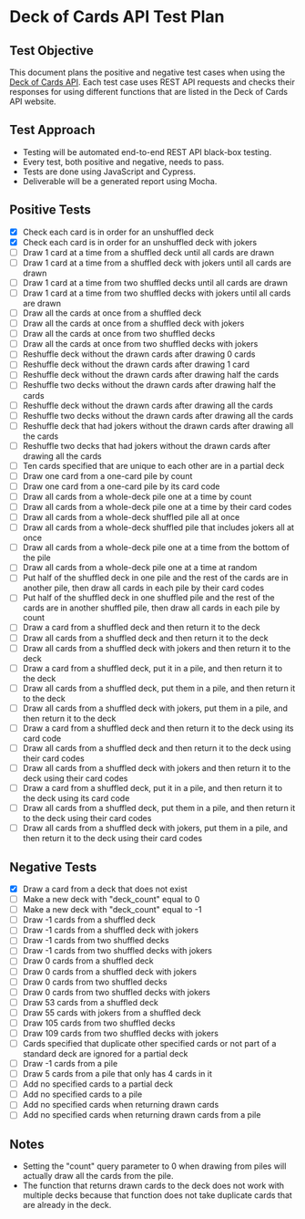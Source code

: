 # Deck of Cards API Test Plan

## Test Objective

This document plans the positive and negative test cases when using the [Deck of Cards API](https://www.deckofcardsapi.com/). Each test case uses REST API requests and checks their responses for using different functions that are listed in the Deck of Cards API website.

## Test Approach

- Testing will be automated end-to-end REST API black-box testing.
- Every test, both positive and negative, needs to pass.
- Tests are done using JavaScript and Cypress.
- Deliverable will be a generated report using Mocha.

## Positive Tests

- [x] Check each card is in order for an unshuffled deck
- [x] Check each card is in order for an unshuffled deck with jokers
- [ ] Draw 1 card at a time from a shuffled deck until all cards are drawn
- [ ] Draw 1 card at a time from a shuffled deck with jokers until all cards are drawn
- [ ] Draw 1 card at a time from two shuffled decks until all cards are drawn
- [ ] Draw 1 card at a time from two shuffled decks with jokers until all cards are drawn
- [ ] Draw all the cards at once from a shuffled deck
- [ ] Draw all the cards at once from a shuffled deck with jokers
- [ ] Draw all the cards at once from two shuffled decks
- [ ] Draw all the cards at once from two shuffled decks with jokers
- [ ] Reshuffle deck without the drawn cards after drawing 0 cards
- [ ] Reshuffle deck without the drawn cards after drawing 1 card
- [ ] Reshuffle deck without the drawn cards after drawing half the cards
- [ ] Reshuffle two decks without the drawn cards after drawing half the cards
- [ ] Reshuffle deck without the drawn cards after drawing all the cards
- [ ] Reshuffle two decks without the drawn cards after drawing all the cards
- [ ] Reshuffle deck that had jokers without the drawn cards after drawing all the cards
- [ ] Reshuffle two decks that had jokers without the drawn cards after drawing all the cards
- [ ] Ten cards specified that are unique to each other are in a partial deck
- [ ] Draw one card from a one-card pile by count
- [ ] Draw one card from a one-card pile by its card code
- [ ] Draw all cards from a whole-deck pile one at a time by count
- [ ] Draw all cards from a whole-deck pile one at a time by their card codes
- [ ] Draw all cards from a whole-deck shuffled pile all at once
- [ ] Draw all cards from a whole-deck shuffled pile that includes jokers all at once
- [ ] Draw all cards from a whole-deck pile one at a time from the bottom of the pile
- [ ] Draw all cards from a whole-deck pile one at a time at random
- [ ] Put half of the shuffled deck in one pile and the rest of the cards are in another pile, then draw all cards in each pile by their card codes
- [ ] Put half of the shuffled deck in one shuffled pile and the rest of the cards are in another shuffled pile, then draw all cards in each pile by count
- [ ] Draw a card from a shuffled deck and then return it to the deck
- [ ] Draw all cards from a shuffled deck and then return it to the deck
- [ ] Draw all cards from a shuffled deck with jokers and then return it to the deck
- [ ] Draw a card from a shuffled deck, put it in a pile, and then return it to the deck
- [ ] Draw all cards from a shuffled deck, put them in a pile, and then return it to the deck
- [ ] Draw all cards from a shuffled deck with jokers, put them in a pile, and then return it to the deck
- [ ] Draw a card from a shuffled deck and then return it to the deck using its card code
- [ ] Draw all cards from a shuffled deck and then return it to the deck using their card codes
- [ ] Draw all cards from a shuffled deck with jokers and then return it to the deck using their card codes
- [ ] Draw a card from a shuffled deck, put it in a pile, and then return it to the deck using its card code
- [ ] Draw all cards from a shuffled deck, put them in a pile, and then return it to the deck using their card codes
- [ ] Draw all cards from a shuffled deck with jokers, put them in a pile, and then return it to the deck using their card codes

## Negative Tests

- [x] Draw a card from a deck that does not exist
- [ ] Make a new deck with "deck_count" equal to 0
- [ ] Make a new deck with "deck_count" equal to -1
- [ ] Draw -1 cards from a shuffled deck
- [ ] Draw -1 cards from a shuffled deck with jokers
- [ ] Draw -1 cards from two shuffled decks
- [ ] Draw -1 cards from two shuffled decks with jokers
- [ ] Draw 0 cards from a shuffled deck
- [ ] Draw 0 cards from a shuffled deck with jokers
- [ ] Draw 0 cards from two shuffled decks
- [ ] Draw 0 cards from two shuffled decks with jokers
- [ ] Draw 53 cards from a shuffled deck
- [ ] Draw 55 cards with jokers from a shuffled deck
- [ ] Draw 105 cards from two shuffled decks
- [ ] Draw 109 cards from two shuffled decks with jokers
- [ ] Cards specified that duplicate other specified cards or not part of a standard deck are ignored for a partial deck
- [ ] Draw -1 cards from a pile
- [ ] Draw 5 cards from a pile that only has 4 cards in it
- [ ] Add no specified cards to a partial deck
- [ ] Add no specified cards to a pile
- [ ] Add no specified cards when returning drawn cards
- [ ] Add no specified cards when returning drawn cards from a pile

## Notes

- Setting the "count" query parameter to 0 when drawing from piles will actually draw all the cards from the pile.
- The function that returns drawn cards to the deck does not work with multiple decks because that function does not take duplicate cards that are already in the deck.
